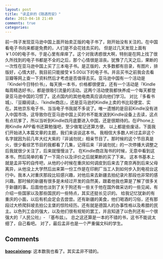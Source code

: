 ```yaml
---
layout: post
title: "读孟非的《随遇而安》"
date: 2013-04-18 21:49
comments: true
categories: 
---
```


前一阵子发现亚马逊中国上面开始卖正版的电子书了，刚开始没有关注的。在中国看电子书向来都是免费的，人们是不会花钱去买的。 但是过几天发现上面有￥1.00的电子书，于是心里有痒痒了。这个对我诱惑很大啊，特别是在网上找了很久所找到的电子书都是不全的之后，那个心情很是沮丧。犹豫了几天之后，果断的一次性在亚马逊中国上买了三本电子书。是正版的，大多数都有目录，有图片，排版好，心情大好。我目前只能接受￥5.00以下的电子书。并且买书之前我会去看豆瓣等网上查一下资料然后才考虑是否值得去买。亚马逊中国有一个活动是『Kindel今日特价书』，每天换一本书，价格都很便宜，还有一个活动是『Kindle每周精选好书』，都是很吸引流量的活动。这两个活动使我都快养成一个每天都登录亚马逊中国的习惯了。这点国内的其他电商真应该向他们学习。 对比『多看书城』、『豆瓣阅读』、『kindle商店』，还是亚马逊的Kindle上卖的书比较便宜、实在。其他京东电子书、当当电子书我就不多说了。唯一遗憾的是目前Kindle没有进入中国市场，这导致你在亚马逊中国上买的书不能发送到Kindle设备上去读，这点有点坑爹了，所以当听到Kindle四月底要进入中国，还是很期待的。在iPhone上用Kindle APP看书还算勉强吧，至少做笔记还算方便。 以上都是些废话，下面我们开始进入本篇文章的主题，我们来谈谈这本书。 我相信大多数人听过孟非这个名字就因为前几年大红大紫的『非诚勿扰』相亲节目了。那时候的这个节目真是火，很少看综艺节目的我都看了几集，记得后来『非诚勿扰』的一次停播大调整之后我就很少关注了，后来就慢慢淡了。 在Kindle商店淘书的时候，无意中看到这本书，然后简单的看了一下简介以及评价之后就果断的买了下来。 这本书基本上就是孟非写的自传吧，从他的小时候在重庆如何调皮到后来去了南京再到后来父母离异，从他没上大学然后出来第一份工作是在印刷厂当工人到如何步入到电视台这行中。我本人对重庆那段比较感兴趣，对他后来去新疆去拍纪录片那段也非常的感兴趣。那时候的新疆有很多是未经过开发的自然美，跟着他我也算是了解了很多关于新疆的事。后面他也淡到了关于狗还有一些关于他在国外做采访的一些见闻，有介绍一些国家以及那些国民的一些特点，其实还挺长见识的。 给我记忆犹新的有重庆的小面，以后有机会定会去尝尝。还有新疆的美食，他们喝酒的习俗，还有那段过大桥爬斜坡去拍公主堡的惊险经历。还有就是德国人的办事性格以及希腊的民主。以色列工会的强大，以及他们很有规矩的罢工，并且知道了以色列还有一个很强大的『人民公社』- 『基布兹』。 总之这还算是一本的不错的书，这书不能说太细了，自己看吧。 对了，最后孟非也是一个严重偏文科的学生。

## Comments

**[baocaixiong](#147 "2013-05-01 22:19:32"):** 这本数我也看了。其实孟非不错的。

